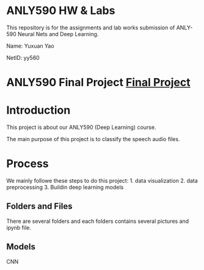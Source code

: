 # ANLY590 HW & Labs

This repository is for the assignments and lab works submission of ANLY-590 Neural Nets and Deep Learning.

Name: Yuxuan Yao

NetID: yy560

# ANLY590 Final Project **[Final Project](https://github.com/gu-yuxuanyao/ANLY590/tree/master/Final%20Project)**

# Introduction

This project is about our ANLY590 (Deep Learning) course.

The main purpose of this project is to classify the speech audio files.

# Process

We mainly followe these steps to do this project: 1. data visualization 2. data preprocessing 3. Buildin deep learning models

## Folders and Files

There are several folders and each folders contains several pictures and ipynb file.

## Models

CNN

